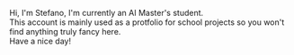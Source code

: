 Hi, I'm Stefano, I'm currently an AI Master's student. <br>
This account is mainly used as a protfolio for school projects so you won't find anything truly fancy here.
<br>Have a nice day!

<!---
drchapman-17/drchapman-17 is a ✨ special ✨ repository because its `README.md` (this file) appears on your GitHub profile.
You can click the Preview link to take a look at your changes.
--->
